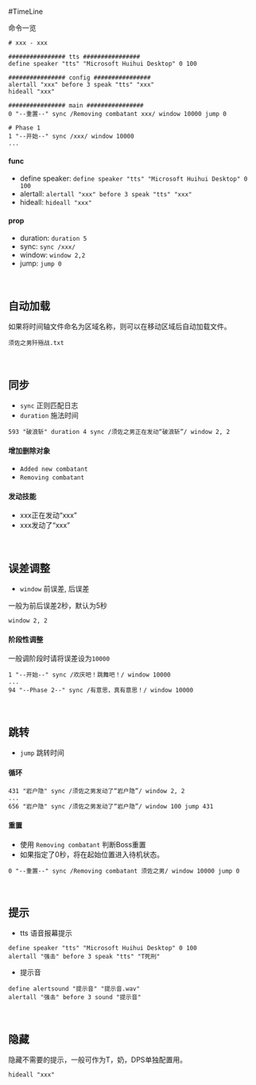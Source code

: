 #TimeLine

命令一览

```
# xxx - xxx

################ tts ################
define speaker "tts" "Microsoft Huihui Desktop" 0 100

################ config ################
alertall "xxx" before 3 speak "tts" "xxx"
hideall "xxx"

################ main ################
0 "--重置--" sync /Removing combatant xxx/ window 10000 jump 0

# Phase 1
1 "--开始--" sync /xxx/ window 10000
...
```

#### func
- define speaker: `define speaker "tts" "Microsoft Huihui Desktop" 0 100`
- alertall: `alertall "xxx" before 3 speak "tts" "xxx"`
- hideall: `hideall "xxx"`

#### prop
- duration: `duration 5`
- sync: `sync /xxx/`
- window: `window 2,2`
- jump: `jump 0`

<br />

## 自动加载

如果将时间轴文件命名为区域名称，则可以在移动区域后自动加载文件。

```
须佐之男歼殛战.txt
```

<br />

## 同步

- `sync` 正则匹配日志
- `duration` 施法时间


```
593 "破浪斩" duration 4 sync /须佐之男正在发动“破浪斩”/ window 2, 2
```

#### 增加删除对象

- `Added new combatant`
- `Removing combatant`

#### 发动技能

- xxx正在发动“xxx”
- xxx发动了“xxx”

<br />

## 误差调整

- `window` 前误差, 后误差

一般为前后误差2秒，默认为5秒

```
window 2, 2
```

#### 阶段性调整

一般调阶段时请将误差设为`10000`

```
1 "--开始--" sync /欢庆吧！跳舞吧！/ window 10000
...
94 "--Phase 2--" sync /有意思，真有意思！/ window 10000
```

<br />

## 跳转

- `jump` 跳转时间

#### 循环

```
431 "岩户隐" sync /须佐之男发动了“岩户隐”/ window 2, 2
...
656 "岩户隐" sync /须佐之男发动了“岩户隐”/ window 100 jump 431
```

#### 重置

- 使用 `Removing combatant` 判断Boss重置
- 如果指定了0秒，将在起始位置进入待机状态。

```
0 "--重置--" sync /Removing combatant 须佐之男/ window 10000 jump 0
```

<br />

## 提示

- tts 语音报幕提示

```
define speaker "tts" "Microsoft Huihui Desktop" 0 100
alertall "强击" before 3 speak "tts" "T死刑"
```
- 提示音

```
define alertsound "提示音" "提示音.wav"
alertall "强击" before 3 sound "提示音"
```

<br />

## 隐藏

隐藏不需要的提示，一般可作为T，奶，DPS单独配置用。

```
hideall "xxx"
```